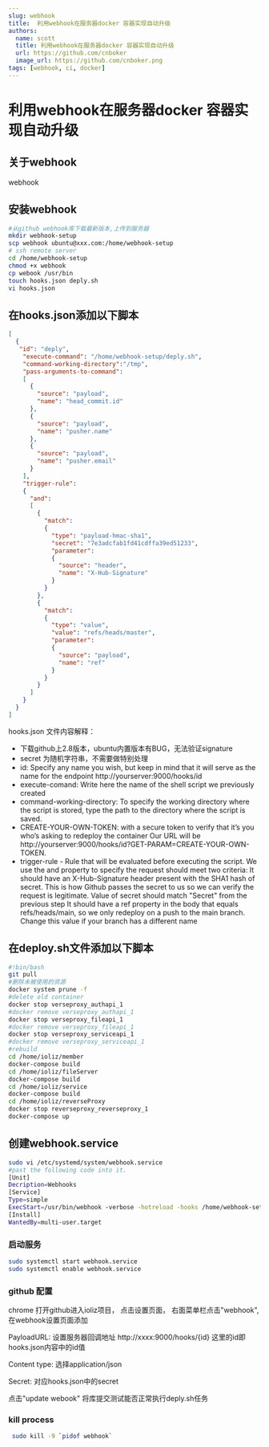 ```yaml
---
slug: webhook
title:  利用webhook在服务器docker 容器实现自动升级
authors:
  name: scott
  title: 利用webhook在服务器docker 容器实现自动升级
  url: https://github.com/cnboker
  image_url: https://github.com/cnboker.png
tags: [webhook, ci, docker]
---
```


# 利用webhook在服务器docker 容器实现自动升级

## 关于webhook

webhook

## 安装webhook

```bash
#从github webhook库下载最新版本,上传到服务器
mkdir webhook-setup
scp webhook ubuntu@xxx.com:/home/webhook-setup
# ssh remote server
cd /home/webhook-setup
chmod +x webhook
cp webook /usr/bin
touch hooks.json deply.sh
vi hooks.json
```

## 在hooks.json添加以下脚本

```json
[
  {
   "id": "deply",
    "execute-command": "/home/webhook-setup/deply.sh",
    "command-working-directory":"/tmp",
    "pass-arguments-to-command":
    [
      {
        "source": "payload",
        "name": "head_commit.id"
      },
      {
        "source": "payload",
        "name": "pusher.name"
      },
      {
        "source": "payload",
        "name": "pusher.email"
      }
    ],
    "trigger-rule":
    {
      "and":
      [
        {
          "match":
          {
            "type": "payload-hmac-sha1",
            "secret": "7e3adcfab1fd41cdffa39ed51233",
            "parameter":
            {
              "source": "header",
              "name": "X-Hub-Signature"
            }
          }
        },
        {
          "match":
          {
            "type": "value",
            "value": "refs/heads/master",
            "parameter":
            {
              "source": "payload",
              "name": "ref"
            }
          }
        }
      ]
    }
  }
]
```

hooks.json 文件内容解释：
-  下载github上2.8版本，ubuntu内置版本有BUG，无法验证signature
-  secret 为随机字符串，不需要做特别处理
 - id: Specify any name you wish, but keep in mind that it 
  will serve as the name for the endpoint http://yourserver:9000/hooks/id
 - execute-comand: Write here the name of the shell script we previously created
 - command-working-directory: To specify the working directory where the script is stored, type the path to the directory where the script is saved.
 - CREATE-YOUR-OWN-TOKEN: with a secure token to verify that it’s you who’s asking to redeploy the container
   Our URL will be http://yourserver:9000/hooks/id?GET-PARAM=CREATE-YOUR-OWN-TOKEN.
- trigger-rule - Rule that will be evaluated before executing the script. We use the and property to specify the request should meet two criteria:
It should have an X-Hub-Signature header present with the SHA1 hash of secret. This is how Github passes the secret to us so we can verify the request is legitimate. Value of secret should match "Secret" from the previous step
It should have a ref property in the body that equals refs/heads/main, so we only redeploy on a push to the main branch. Change this value if your branch has a different name

## 在deploy.sh文件添加以下脚本

```bash
#!bin/bash
git pull
#删除未被使用的资源
docker system prune -f
#delete old container
docker stop verseproxy_authapi_1
#docker remove verseproxy_authapi_1
docker stop verseproxy_fileapi_1
#docker remove verseproxy_fileapi_1
docker stop verseproxy_serviceapi_1
#docker remove verseproxy_serviceapi_1
#rebuild
cd /home/ioliz/member
docker-compose build
cd /home/ioliz/fileServer
docker-compose build
cd /home/ioliz/service
docker-compose build
cd /home/ioliz/reverseProxy
docker stop reverseproxy_reverseproxy_1
docker-compose up
```

## 创建webhook.service

```bash
sudo vi /etc/systemd/system/webhook.service
#past the following code into it.
[Unit]
Decription=Webhooks
[Service]
Type=simple
ExecStart=/usr/bin/webhook -verbose -hotreload -hooks /home/webhook-setup/hooks.json
[Install]
WantedBy=multi-user.target
```

### 启动服务

```bash
sudo systemctl start webhook.service
sudo systemctl enable webhook.service
```

### github 配置

chrome 打开github进入ioliz项目， 点击设置页面， 右面菜单栏点击"webhook", 在webhook设置页面添加

PayloadURL: 设置服务器回调地址 http://xxxx:9000/hooks/{id} 这里的id即hooks.json内容中的id值

Content type: 选择application/json

Secret: 对应hooks.json中的secret

点击"update webook" 将库提交测试能否正常执行deply.sh任务

### kill process

``` bash
 sudo kill -9 `pidof webhook`
```
